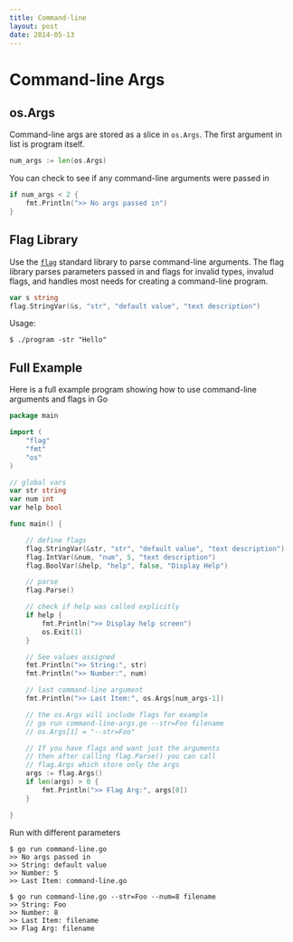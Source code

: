 ```yaml
---
title: Command-line
layout: post
date: 2014-05-13
---
```


# Command-line Args

## os.Args

Command-line args are stored as a slice in `os.Args`. The first argument in list is program itself.

```go
num_args := len(os.Args)
```

You can check to see if any command-line arguments were passed in

```go
if num_args < 2 {
	fmt.Println(">> No args passed in")
}
```

## Flag Library

Use the [`flag`](https://golang.org/pkg/flag/) standard library to parse command-line arguments. The flag library parses parameters passed in and flags for invalid types, invalud flags, and handles most needs for creating a command-line program.

```go
var s string
flag.StringVar(&s, "str", "default value", "text description")
```

Usage:

```
$ ./program -str "Hello"
```

## Full Example

Here is a full example program showing how to use command-line arguments and flags in Go

```go
package main

import (
	"flag"
	"fmt"
	"os"
)

// global vars
var str string
var num int
var help bool

func main() {

	// define flags
	flag.StringVar(&str, "str", "default value", "text description")
	flag.IntVar(&num, "num", 5, "text description")
	flag.BoolVar(&help, "help", false, "Display Help")

	// parse
	flag.Parse()

	// check if help was called explicitly
	if help {
		fmt.Println(">> Display help screen")
		os.Exit(1)
	}

	// See values assigned
	fmt.Println(">> String:", str)
	fmt.Println(">> Number:", num)

	// last command-line argument
	fmt.Println(">> Last Item:", os.Args[num_args-1])

	// the os.Args will include flags for example
	// go run command-line-args.go --str=Foo filename
	// os.Args[1] = "--str=Foo"

	// If you have flags and want just the arguments
	// then after calling flag.Parse() you can call
	// flag.Args which store only the args
	args := flag.Args()
	if len(args) > 0 {
		fmt.Println(">> Flag Arg:", args[0])
	}

}
```

Run with different parameters

```
$ go run command-line.go
>> No args passed in
>> String: default value
>> Number: 5
>> Last Item: command-line.go

$ go run command-line.go --str=Foo --num=8 filename
>> String: Foo
>> Number: 8
>> Last Item: filename
>> Flag Arg: filename
```

